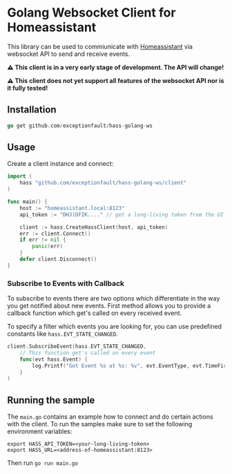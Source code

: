 # Golang Websocket Client for Homeassistant

This library can be used to commiunicate with [Homeassistant](https://homeassistant.io) via websocket API to send and receive events.

__:warning: This client is in a very early stage of development. The API will change!__

__:warning: This client does not yet support all features of the websocket API nor is it fully tested!__


## Installation

```go
go get github.com/exceptionfault/hass-golang-ws
```


## Usage

Create a client instance and connect:

```go
import (
    hass "github.com/exceptionfault/hass-golang-ws/client"
)

func main() {
    host := "homeassistant.local:8123"
    api_token := "DHJ)DFIK...." // get a long-living token from the UI

    client := hass.CreateHassClient(host, api_token)
    err := client.Connect()
    if err != nil {
        panic(err)
    }
    defer client.Disconnect()
}
```

### Subscribe to Events with Callback

To subscribe to events there are two options which differentiate in the way you get
notified about new events. First method allows you to provide a callback function
which get's called on every received event.

To specify a filter which events you are looking for, you can use predefined constants like `hass.EVT_STATE_CHANGED`.

```go
client.SubscribeEvent(hass.EVT_STATE_CHANGED, 
    // This function get's called on every event
    func(evt hass.Event) {
		log.Printf("Got Event %s at %s: %v", evt.EventType, evt.TimeFired, evt.Data)
    }
)
```


## Running the sample

The `main.go` contains an example how to connect and do certain actions with the client.
To run the samples make sure to set the following environment variables:
```
export HASS_API_TOKEN=<your-long-living-token>
export HASS_URL=<address-of-homeassistant:8123>
```

Then run `go run main.go`
